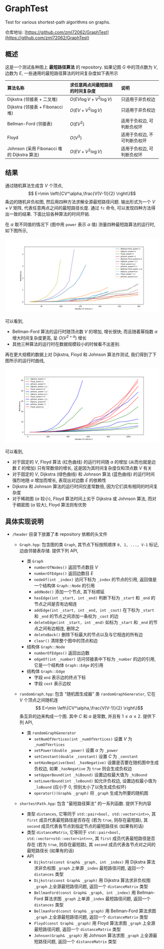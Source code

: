 # GraphTest
Test for various shortest-path algorithms on graphs.

仓库地址: [https://github.com/zml72062/GraphTest](https://github.com/zml72062/GraphTest)

## 概述
这是一个测试各种图上 **最短路径算法** 的 repository. 如果记图 $G$ 中的顶点数为 $V$, 边数为 $E$, 一些通用的最短路径算法的时间复杂度如下表所示

|算法名称|求任意两点间最短路径的时间复杂度|说明|
|:--|:--|:--|
|Dijkstra (邻接表 + 二叉堆)|$O(EV\log V+V^2\log V)$|只适用于非负权边|
|Dijkstra (邻接表 + Fibonacci 堆)| $O(EV+V^2\log V)$|只适用于非负权边|
|Bellman-Ford (邻接表)| $O(EV^2)$|适用于负权边, 可判断负权环|
|Floyd|$O(V^3)$|适用于负权边, 不可判断负权环|
|Johnson (采用 Fibonacci 堆的 Dijkstra 算法)|$O(EV+V^2\log V)$|适用于负权边, 可判断负权环|

## 结果

通过随机算法生成含 $V$ 个顶点, $$ E=\min \left\{CV^\alpha,\frac{V(V-1)}{2} \right\}$$条边的随机非负权图, 然后用四种方法求解全源最短路径问题. 输出形式为一个 $V\times V$ 矩阵, 代表任意两点之间的最短路径长度. 通过 `fc` 命令, 可以发现四种方法得出一致的结果. 下面比较各种算法的时间开销.

在 $\alpha$ 取不同值的情况下 (图中用 `power` 表示 $\alpha$ 值) 测量四种最短路算法的运行时, 如下图所示,

![最短路算法的运行时间](/pics/FourMethods.png)

可以看到, 

+ Bellman-Ford 算法的运行时随顶点数 $V$ 的增加, 增长很快; 而且随着幂指数 $\alpha$ 增大时间复杂度更高, 呈 $O(V^{2+\alpha})$ 增长
+ 其他三种算法的运行时在数据规模较小的时候看不出差别.

再在更大规模的数据上对 Dijkstra, Floyd 和 Johnson 算法作测试, 我们得到了下图所示的运行时曲线,

![最短路算法的运行时间_更大数据集](/pics/ThreeMethods.png)

可以看到, 
+ 对于固定的 $V$, Floyd 算法 (红色曲线) 的运行时间随 $\alpha$ 的增加 (从而也就是边数 $E$ 的增加) 只有常数倍的增长, 这是因为其时间复杂度仅和顶点数 $V$ 有关
+ 对于固定的 $V$, Dijkstra (绿色曲线) 和 Johnson 算法 (蓝色曲线) 的运行时间强烈地随 $\alpha$ 增加而增长, 表现出对边数 $E$ 的依赖性
+ Dijkstra 和 Johnson 算法的运行时间仅差常数倍, 因为它们具有相同的时间复杂度
+ 对于稀疏图 ($\alpha$ 较小), Floyd 算法时间上劣于 Dijkstra 或 Johnson 算法, 而对于稠密图 ($\alpha$ 较大), Floyd 算法则有优势
## 具体实现说明
* `/header` 目录下放置了本 repository 依赖的头文件
    + `Graph.hpp`: 包含图的类 `Graph`, 其节点下标按照顺序 `0, 1, ..., V-1` 标记, 边由邻接表存储. 提供下列 API,
        * 类 `Graph`
            + `numberOfNodes()` 返回节点数目 $V$
            + `numberOfEdges()` 返回边数目 $E$
            + `nodeOf(int _index)` 访问下标为 `_index` 的节点的引用, 返回值是一个结构体 `Graph::Node` 的引用
            + `addNode()` 添加一个节点, 其下标顺延
            + `hasEdge(int _start, int _end)` 判断下标为 `_start` 和 `_end` 的节点之间是否有边相连
            + `addEdge(int _start, int _end, int _cost)` 在下标为 `_start` 和 `_end` 的节点之间添加一条权为 `_cost` 的边
            + `deleteEdge(int _start, int _end)` 如标为 `_start` 和 `_end` 的节点之间有边相连, 删除之
            + `deleteBack()` 删除下标最大的节点以及与它相连的所有边
            + `clear()` 清除整个图中的顶点和边
        * 结构体 `Graph::Node`
            + `numberOfEdges()` 返回出边数
            + `edgeOf(int _number)` 访问邻接表中下标为 `_number` 的边的引用, 它是一个结构体 `Graph::Edge` 的引用
        * 结构体 `Graph::Edge`
            + 字段 `end` 表示边的终点下标
            + 字段 `cost` 表示边权

    + `randomGraph.hpp`: 包含 "随机图生成器" 类 `randomGraphGenerator`, 它在 $V$ 个顶点之间随机连$$ E=\min \left\{CV^\alpha,\frac{V(V-1)}{2} \right\}$$条互异的边来构成一个图. 其中 $C$ 和 $\alpha$ 是常数, 并且有 $1\leqslant \alpha\leqslant 2$. 提供下列 API,
        + 类 `randomGraphGenerator`
            * `setNumOfVertices(int _numOfVertices)` 设置 $V$ 为 `_numOfVertices`
            * `setPower(double _power)` 设置 $\alpha$ 为 `_power`
            * `setConstant(double _constant)` 设置 $C$ 为 `_constant`
            * `setHasNegative(bool _hasNegative)` 设置是否要在随机图中生成负权边, 如果 `_hasNegative` 为 `true` 则会生成负权边
            * `setUpperBound(int _hiBound)` 设置边权最大值为 `_hiBound`
            * `setLowerBound(int _loBound)` 如允许负权边, 设置边权最小值为 `_loBound` (应小于 0, 但别太小了以免生成负权环)
            * `operator()(Graph& _graph)` 将 `_graph` 生成为所要的随机图
    + `shortestPath.hpp`: 包含 "最短路径算法" 的一系列函数. 提供下列内容
        + 类型 `distances`, 它等同于 `std::pair<bool, std::vector<int>>`, 其 `first` 成员代表最短路径是否存在 (若为 `true`, 则存在最短路), 其 `second` 成员代表各节点到指定节点的最短路径长 (如果有的话)
        + 类型 `distanceMatrix`, 它等同于 `std::pair<bool, std::vector<std::vector<int>>>`, 其 `first` 成员代表最短路径是否存在 (若为 `true`, 则存在最短路), 其 `second` 成员代表各节点对之间的最短路径长 (如果有的话)
        + API
            * `Dijkstra(const Graph& _graph, int _index)` 用 Dijkstra 算法求非负权图 `_graph` 上单源 `_index` 最短路径问题, 返回一个 `distances` 类型
            * `Dijkstra(const Graph& _graph)` 用 Dijkstra 算法求非负权图 `_graph` 上全源最短路径问题, 返回一个 `distanceMatrix` 类型
            * `BellmanFord(const Graph& _graph, int _index)` 用 Bellman-Ford 算法求图 `_graph` 上单源 `_index` 最短路径问题, 返回一个 `distances` 类型
            * `BellmanFord(const Graph& _graph)` 用 Bellman-Ford 算法求图 `_graph` 上全源最短路径问题, 返回一个 `distanceMatrix` 类型
            * `Floyd(const Graph& _graph)`  用 Floyd 算法求图 `_graph` 上全源最短路径问题, 返回一个 `distanceMatrix` 类型
            * `Johnson(Graph& _graph)` 用 Johnson 算法求图 `_graph` 上全源最短路径问题, 返回一个 `distanceMatrix` 类型
            